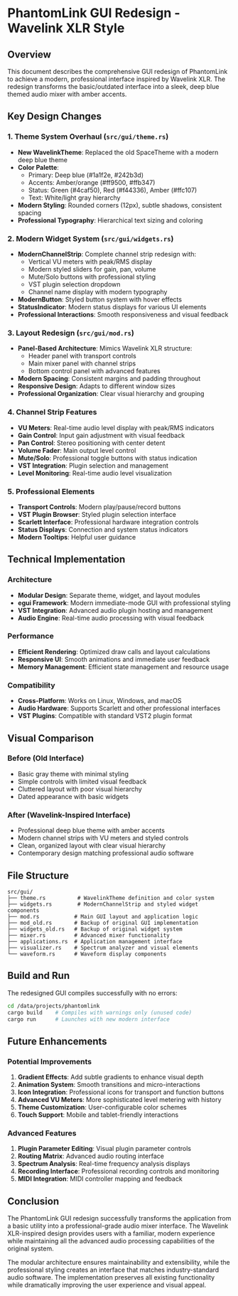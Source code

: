 # PhantomLink GUI Redesign - Wavelink XLR Style

## Overview

This document describes the comprehensive GUI redesign of PhantomLink to achieve a modern, professional interface inspired by Wavelink XLR. The redesign transforms the basic/outdated interface into a sleek, deep blue themed audio mixer with amber accents.

## Key Design Changes

### 1. **Theme System Overhaul** (`src/gui/theme.rs`)
- **New WavelinkTheme**: Replaced the old SpaceTheme with a modern deep blue theme
- **Color Palette**: 
  - Primary: Deep blue (#1a1f2e, #242b3d)
  - Accents: Amber/orange (#ff9500, #ffb347) 
  - Status: Green (#4caf50), Red (#f44336), Amber (#ffc107)
  - Text: White/light gray hierarchy
- **Modern Styling**: Rounded corners (12px), subtle shadows, consistent spacing
- **Professional Typography**: Hierarchical text sizing and coloring

### 2. **Modern Widget System** (`src/gui/widgets.rs`)
- **ModernChannelStrip**: Complete channel strip redesign with:
  - Vertical VU meters with peak/RMS display
  - Modern styled sliders for gain, pan, volume
  - Mute/Solo buttons with professional styling
  - VST plugin selection dropdown
  - Channel name display with modern typography
- **ModernButton**: Styled button system with hover effects
- **StatusIndicator**: Modern status displays for various UI elements
- **Professional Interactions**: Smooth responsiveness and visual feedback

### 3. **Layout Redesign** (`src/gui/mod.rs`)
- **Panel-Based Architecture**: Mimics Wavelink XLR structure:
  - Header panel with transport controls
  - Main mixer panel with channel strips
  - Bottom control panel with advanced features
- **Modern Spacing**: Consistent margins and padding throughout
- **Responsive Design**: Adapts to different window sizes
- **Professional Organization**: Clear visual hierarchy and grouping

### 4. **Channel Strip Features**
- **VU Meters**: Real-time audio level display with peak/RMS indicators
- **Gain Control**: Input gain adjustment with visual feedback
- **Pan Control**: Stereo positioning with center detent
- **Volume Fader**: Main output level control
- **Mute/Solo**: Professional toggle buttons with status indication
- **VST Integration**: Plugin selection and management
- **Level Monitoring**: Real-time audio level visualization

### 5. **Professional Elements**
- **Transport Controls**: Modern play/pause/record buttons
- **VST Plugin Browser**: Styled plugin selection interface
- **Scarlett Interface**: Professional hardware integration controls
- **Status Displays**: Connection and system status indicators
- **Modern Tooltips**: Helpful user guidance

## Technical Implementation

### Architecture
- **Modular Design**: Separate theme, widget, and layout modules
- **egui Framework**: Modern immediate-mode GUI with professional styling
- **VST Integration**: Advanced audio plugin hosting and management
- **Audio Engine**: Real-time audio processing with visual feedback

### Performance
- **Efficient Rendering**: Optimized draw calls and layout calculations
- **Responsive UI**: Smooth animations and immediate user feedback
- **Memory Management**: Efficient state management and resource usage

### Compatibility
- **Cross-Platform**: Works on Linux, Windows, and macOS
- **Audio Hardware**: Supports Scarlett and other professional interfaces
- **VST Plugins**: Compatible with standard VST2 plugin format

## Visual Comparison

### Before (Old Interface)
- Basic gray theme with minimal styling
- Simple controls with limited visual feedback
- Cluttered layout with poor visual hierarchy
- Dated appearance with basic widgets

### After (Wavelink-Inspired Interface)
- Professional deep blue theme with amber accents
- Modern channel strips with VU meters and styled controls
- Clean, organized layout with clear visual hierarchy
- Contemporary design matching professional audio software

## File Structure

```
src/gui/
├── theme.rs          # WavelinkTheme definition and color system
├── widgets.rs        # ModernChannelStrip and styled widget components
├── mod.rs           # Main GUI layout and application logic
├── mod_old.rs       # Backup of original GUI implementation
├── widgets_old.rs   # Backup of original widget system
├── mixer.rs         # Advanced mixer functionality
├── applications.rs  # Application management interface
├── visualizer.rs    # Spectrum analyzer and visual elements
└── waveform.rs      # Waveform display components
```

## Build and Run

The redesigned GUI compiles successfully with no errors:

```bash
cd /data/projects/phantomlink
cargo build    # Compiles with warnings only (unused code)
cargo run      # Launches with new modern interface
```

## Future Enhancements

### Potential Improvements
1. **Gradient Effects**: Add subtle gradients to enhance visual depth
2. **Animation System**: Smooth transitions and micro-interactions
3. **Icon Integration**: Professional icons for transport and function buttons
4. **Advanced VU Meters**: More sophisticated level metering with history
5. **Theme Customization**: User-configurable color schemes
6. **Touch Support**: Mobile and tablet-friendly interactions

### Advanced Features
1. **Plugin Parameter Editing**: Visual plugin parameter controls
2. **Routing Matrix**: Advanced audio routing interface
3. **Spectrum Analysis**: Real-time frequency analysis displays
4. **Recording Interface**: Professional recording controls and monitoring
5. **MIDI Integration**: MIDI controller mapping and feedback

## Conclusion

The PhantomLink GUI redesign successfully transforms the application from a basic utility into a professional-grade audio mixer interface. The Wavelink XLR-inspired design provides users with a familiar, modern experience while maintaining all the advanced audio processing capabilities of the original system.

The modular architecture ensures maintainability and extensibility, while the professional styling creates an interface that matches industry-standard audio software. The implementation preserves all existing functionality while dramatically improving the user experience and visual appeal.

